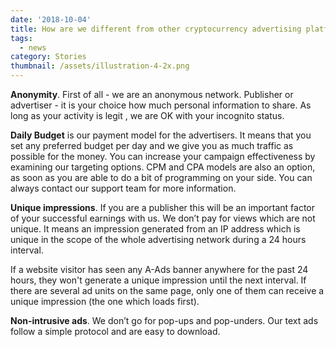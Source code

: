 ```yaml
---
date: '2018-10-04'
title: How are we different from other cryptocurrency advertising platforms?
tags:
  - news
category: Stories
thumbnail: /assets/illustration-4-2x.png
---
```

**Anonymity**. First of all - we are an anonymous network. Publisher or advertiser - it is your choice how much personal information to share. As long as your activity is legit , we are OK with your incognito status.

**Daily Budget** is our payment model for the advertisers. It means that you set any preferred budget per day and we give you as much traffic as possible for the money. You can increase your campaign effectiveness by examining our targeting options. CPM and CPA models are also an option, as soon as you are able to do a bit of programming on your side. You can always contact our support team for more information.

**Unique impressions**. If you are a publisher this will be an important factor of your successful earnings with us. We don’t pay for views which are not unique. It means an impression generated from an IP address which is unique in the scope of the whole advertising network during a 24 hours interval.

If a website visitor has seen any A-Ads banner anywhere for the past 24 hours, they won't generate a unique impression until the next interval. If there are several ad units on the same page, only one of them can receive a unique impression (the one which loads first).

**Non-intrusive ads**. We don’t go for pop-ups and pop-unders. Our text ads follow a simple protocol and are easy to download.

